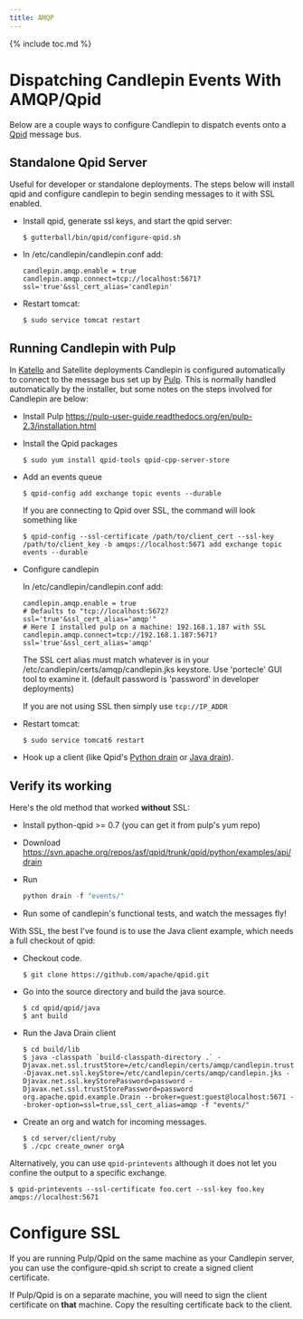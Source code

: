 ```yaml
---
title: AMQP
---
```

{% include toc.md %}

# Dispatching Candlepin Events With AMQP/Qpid

Below are a couple ways to configure Candlepin to dispatch events onto a [Qpid](http://qpid.apache.org/index.html) message bus.

## Standalone Qpid Server

Useful for developer or standalone deployments. The steps below will install qpid and configure candlepin to begin sending messages to it with SSL enabled.

 * Install qpid, generate ssl keys, and start the qpid server:

   ```console
   $ gutterball/bin/qpid/configure-qpid.sh
   ```

 * In /etc/candlepin/candlepin.conf add:

   ```properties
   candlepin.amqp.enable = true
   candlepin.amqp.connect=tcp://localhost:5671?ssl='true'&ssl_cert_alias='candlepin'
   ```

 * Restart tomcat:

   ```console
   $ sudo service tomcat restart
   ```

## Running Candlepin with Pulp

In [Katello](http://www.katello.org/) and Satellite deployments Candlepin is configured automatically to connect to the message bus set up by [Pulp](http://www.pulpproject.org/). This is normally handled automatically by the installer, but some notes on the steps involved for Candlepin are below:

* Install Pulp <https://pulp-user-guide.readthedocs.org/en/pulp-2.3/installation.html>
* Install the Qpid packages

  ```console
  $ sudo yum install qpid-tools qpid-cpp-server-store
  ```

* Add an events queue

  ```console
  $ qpid-config add exchange topic events --durable
  ```
  If you are connecting to Qpid over SSL, the command will look something like

  ```console
  $ qpid-config --ssl-certificate /path/to/client_cert --ssl-key /path/to/client_key -b amqps://localhost:5671 add exchange topic events --durable
  ```
* Configure candlepin

  In /etc/candlepin/candlepin.conf add:

  ```properties
  candlepin.amqp.enable = true
  # Defaults to "tcp://localhost:5672?ssl='true'&ssl_cert_alias='amqp'"
  # Here I installed pulp on a machine: 192.168.1.187 with SSL
  candlepin.amqp.connect=tcp://192.168.1.187:5671?ssl='true'&ssl_cert_alias='amqp'
  ```

  The SSL cert alias must match whatever is in your /etc/candlepin/certs/amqp/candlepin.jks keystore. Use 'portecle' GUI tool to examine it. (default password is 'password' in developer deployments)

  If you are not using SSL then simply use ```tcp://IP_ADDR```

* Restart tomcat:

  ```console
  $ sudo service tomcat6 restart
  ```
* Hook up a client (like Qpid's [Python drain](http://qpid.apache.org/releases/qpid-0.26/messaging-api/python/examples/drain.html) or [Java drain](http://qpid.apache.org/releases/qpid-0.24/qpid-jms/examples/Drain.java.html)).



## Verify its working

Here's the old method that worked **without** SSL:

* Install python-qpid >= 0.7 (you can get it from pulp's yum repo)
* Download <https://svn.apache.org/repos/asf/qpid/trunk/qpid/python/examples/api/drain>
* Run

  ```python
  python drain -f "events/"
  ```
* Run some of candlepin's functional tests, and watch the messages fly!

With SSL, the best I've found is to use the Java client example, which needs a full checkout of qpid:

* Checkout code.

  ```console
  $ git clone https://github.com/apache/qpid.git
  ```
* Go into the source directory and build the java source.

  ```console
  $ cd qpid/qpid/java
  $ ant build
  ```
* Run the Java Drain client

  ```console
  $ cd build/lib
  $ java -classpath `build-classpath-directory .` -Djavax.net.ssl.trustStore=/etc/candlepin/certs/amqp/candlepin.truststore -Djavax.net.ssl.keyStore=/etc/candlepin/certs/amqp/candlepin.jks -Djavax.net.ssl.keyStorePassword=password -Djavax.net.ssl.trustStorePassword=password org.apache.qpid.example.Drain --broker=guest:guest@localhost:5671 --broker-option=ssl=true,ssl_cert_alias=amqp -f "events/"
  ```
* Create an org and watch for incoming messages.

  ```console
  $ cd server/client/ruby
  $ ./cpc create_owner orgA
  ```

Alternatively, you can use `qpid-printevents` although it does not let you
confine the output to a specific exchange.

```console
$ qpid-printevents --ssl-certificate foo.cert --ssl-key foo.key amqps://localhost:5671
```

# Configure SSL
If you are running Pulp/Qpid on the same machine as your Candlepin server, you
can use the configure-qpid.sh script to create a signed client
certificate.

If Pulp/Qpid is on a separate machine, you will need to sign the client
certificate on **that** machine. Copy the resulting certificate back to the
client.
